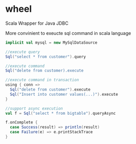 wheel
=====

Scala Wrapper for Java JDBC

More convinient to exeucte sql command in scala language


```scala
implicit val mysql = new MySqlDataSource

//execute query
Sql("select * from customer").query

//execute command
Sql("delete from customer).execute

//execute command in transaction
using { conn => 
  Sql("delete from customer").execute
  Sql("Insert into customer values(...)").execute
}

//support async execution
val f = Sql("select * from bigtable").queryAsync

f.onComplete {
  case Success(result) => println(result)
  case Failure(e) => e.printStackTrace
}
```

